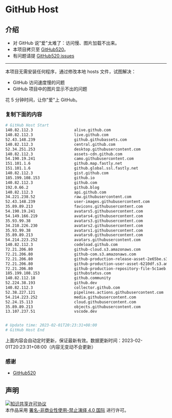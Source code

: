 # GitHub Host
## 介绍
- 对 GitHub 说"爱"太难了：访问慢、图片加载不出来。
- 本项目拷贝至 [GitHub520](https://github.com/521xueweihan/GitHub520)。
- 有问题请提 [GitHub520 issues](https://github.com/521xueweihan/GitHub520/issues/new)

---

本项目无需安装任何程序，通过修改本地 hosts 文件，试图解决：
- GitHub 访问速度慢的问题
- GitHub 项目中的图片显示不出的问题

花 5 分钟时间，让你"爱"上 GitHub。

### 复制下面的内容
```bash
# GitHub Host Start
140.82.112.3                  alive.github.com
140.82.112.3                  live.github.com
52.43.148.239                 github.githubassets.com
140.82.112.3                  central.github.com
52.34.251.253                 desktop.githubusercontent.com
140.82.112.3                  assets-cdn.github.com
54.190.19.241                 camo.githubusercontent.com
151.101.1.6                   github.map.fastly.net
151.101.1.6                   github.global.ssl.fastly.net
140.82.112.3                  gist.github.com
185.199.108.153               github.io
140.82.112.3                  github.com
192.0.66.2                    github.blog
140.82.112.3                  api.github.com
34.221.238.52                 raw.githubusercontent.com
52.43.148.239                 user-images.githubusercontent.com
35.89.89.213                  favicons.githubusercontent.com
54.190.19.241                 avatars5.githubusercontent.com
54.149.166.219                avatars4.githubusercontent.com
35.93.99.38                   avatars3.githubusercontent.com
34.210.226.230                avatars2.githubusercontent.com
35.93.99.38                   avatars1.githubusercontent.com
35.89.89.213                  avatars0.githubusercontent.com
54.214.223.252                avatars.githubusercontent.com
140.82.112.3                  codeload.github.com
72.21.206.80                  github-cloud.s3.amazonaws.com
72.21.206.80                  github-com.s3.amazonaws.com
72.21.206.80                  github-production-release-asset-2e65be.s3.amazonaws.com
72.21.206.80                  github-production-user-asset-6210df.s3.amazonaws.com
72.21.206.80                  github-production-repository-file-5c1aeb.s3.amazonaws.com
185.199.108.153               githubstatus.com
140.82.112.18                 github.community
52.224.38.193                 github.dev
140.82.112.3                  collector.github.com
52.38.227.121                 pipelines.actions.githubusercontent.com
54.214.223.252                media.githubusercontent.com
52.24.15.113                  cloud.githubusercontent.com
35.89.89.213                  objects.githubusercontent.com
13.107.237.51                 vscode.dev


# Update time: 2023-02-01T20:23:31+08:00
# GitHub Host End

```
上面内容会自动定时更新，保证最新有效。数据更新时间：2023-02-01T20:23:31+08:00（内容无变动不会更新）

### 感谢

- [GitHub520](https://github.com/521xueweihan/GitHub520)

## 声明
<a rel="license" href="https://creativecommons.org/licenses/by-nc-nd/4.0/deed.zh"><img alt="知识共享许可协议" style="border-width: 0" src="https://licensebuttons.net/l/by-nc-nd/4.0/88x31.png"></a><br>本作品采用 <a rel="license" href="https://creativecommons.org/licenses/by-nc-nd/4.0/deed.zh">署名-非商业性使用-禁止演绎 4.0 国际</a> 进行许可。